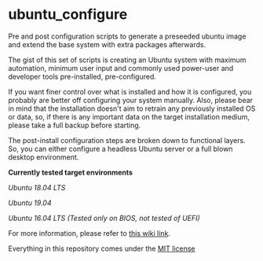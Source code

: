 # ubuntu_configure
Pre and post configuration scripts to generate a preseeded ubuntu image and extend the base system with extra packages afterwards.

The gist of this set of scripts is creating an Ubuntu system with maximum automation, minimum user input and commonly used power-user and developer tools pre-installed, pre-configured. 

If you want finer control over what is installed and how it is configured, you probably are better off configuring your system manually. Also, please bear in mind that the installation doesn't aim to retrain any previously installed OS or data, so, if there is any important data on the target installation medium, please take a full backup before starting.

The post-install configuration steps are broken down to functional layers. So, you can either configure a headless Ubuntu server or a full blown desktop environment.

**Currently tested target environments**

*Ubuntu 18.04 LTS*

*Ubuntu 19.04*

*Ubuntu 16.04 LTS (Tested only on BIOS, not tested of UEFI)*

For more information, please refer to [this wiki link](https://github.com/zmartsoledu/ubuntu_configure/wiki).




Everything in this repository comes under the [MIT license](https://github.com/zmartsoledu/ubuntu_configure/blob/master/LICENSE)
